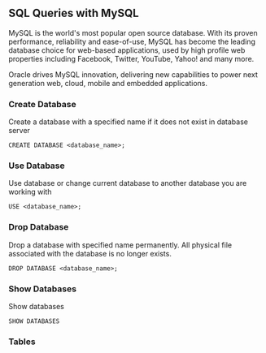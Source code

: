 ## SQL Queries with MySQL
MySQL is the world's most popular open source database. With its proven performance, reliability and ease-of-use, MySQL has become the leading database choice for web-based applications, used by high profile web properties including Facebook, Twitter, YouTube, Yahoo! and many more.

Oracle drives MySQL innovation, delivering new capabilities to power next generation web, cloud, mobile and embedded applications.

### Create Database
Create a database with a specified name if it does not exist in database server
```
CREATE DATABASE <database_name>;
```

### Use Database
Use database or change current database to another database you are working with
```
USE <database_name>;
```

### Drop Database
Drop a database with specified name permanently. All physical file associated with the database is no longer exists.
```
DROP DATABASE <database_name>;
```

### Show Databases
Show databases
```
SHOW DATABASES
```

### Tables
